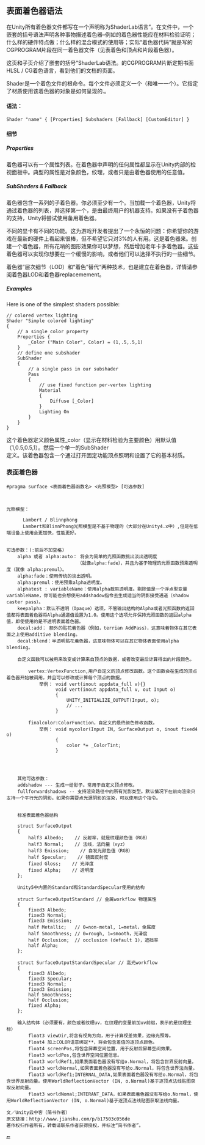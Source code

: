 ## 表面着色器语法

在Unity所有着色器文件都写在一个声明称为ShaderLab语言”。在文件中，一个嵌套的括号语法声明各种事物描述着色器–例如的着色器性能应在材料检验证明；什么样的硬件特点做；什么样的混合模式的使用等；实际“着色器代码”就是写的CGPROGRAM片段在同一着色器文件（见表着色和顶点和片段着色器）。

这页和子页介绍了嵌套的括号“ShaderLab语法。的CGPROGRAM片断定期书面HLSL / CG着色语言，看到他们的文档的页面。

Shader是一个着色文件的根命令。每个文件必须定义一个（和唯一一个）。它指定了材质使用该着色器的对象是如何呈现的.。

#### 语法：

```
Shader "name" { [Properties] Subshaders [Fallback] [CustomEditor] }
```

#### 细节

##### Properties

着色器可以有一个属性列表。在着色器中声明的任何属性都显示在Unity内部的检视面板中。典型的属性是对象颜色，纹理，或者只是由着色器使用的任意值。

##### SubShaders & Fallback

着色器包含一系列的子着色器。你必须至少有一个。当加载一个着色器，Unity将通过着色器的列表，并选择第一个，是由最终用户的机器支持。如果没有子着色器的支持，Unity将尝试使用备用着色器。

不同的显卡有不同的功能。这为游戏开发者提出了一个永恒的问题：你希望你的游戏在最新的硬件上看起来很棒，但不希望它只对3%的人有用。这是着色器来。创建一个着色器，所有花哨的图形效果你可以梦想，然后增加老年卡多着色器。这些着色器可以实现你想要在一个缓慢的影响，或者他们可以选择不执行的一些细节。

着色器”层次细节（LOD）和“着色”替代“两种技术，也是建立在着色器，详情请参阅着色器LOD和着色器replacemement。

##### Examples

Here is one of the simplest shaders possible:

```
// colored vertex lighting
Shader "Simple colored lighting"
{
    // a single color property
    Properties {
        _Color ("Main Color", Color) = (1,.5,.5,1)
    }
    // define one subshader
    SubShader
    {
        // a single pass in our subshader
        Pass
        {
            // use fixed function per-vertex lighting
            Material
            {
                Diffuse [_Color]
            }
            Lighting On
        }
    }
}
```

这个着色器定义颜色属性\_color（显示在材料检验为主要颜色）用默认值（1,0.5,0.5,1）。然后一个单一的SubShader  
定义。该着色器包含一个通过打开固定功能顶点照明和设置了它的基本材质。

### 表面着色器

```
#pragma surface <表面着色器函数名> <光照模型> [可选参数]



光照模型：

      Lambert / Blinnphong
      Lambert和BlinnPhong光照模型是不基于物理的（大部分在Unity4.x中）,但是在低端设备上使用会更加快，性能更好。


可选参数：(:前后不加空格)
    alpha 或者 alpha:auto： 将会为简单的光照函数挑出淡出透明度
                          （就像alpha:fade），并且为基于物理的光照函数预乘透明度（就像 alpha:premul）。
    alpha:fade：使用传统的淡出透明。
    alpha:premul：使用预乘alpha透明度。
    alphatest : variableName：使用alpha裁剪透明度。剔除值是一个浮点型变量variableName，你可能也会想使用addshadow指令去生成适当的阴影接受通道（shadow caster pass）。
    keepalpha：默认不透明（Opaque）选项，不管输出结构的Alpha或者光照函数的返回值都将表面着色器将Alpha通道值设置为1.0。使用这个选项允许保持光照函数的返回alpha值，即使使用的是不透明表面着色器。
    decal:add： 额外的贴花着色器（例如，terrian AddPass），这意味着物体在其它表面之上使用additive blending。
    decal:blend：半透明贴花着色器，这意味物体可以在其它物体表面使用alpha blending。
    
    自定义函数可以被用来改变或计算来自顶点的数据，或者改变最后计算得出的片段颜色。

        vertex:VertexFunction,用户自定义的顶点修改函数。这个函数会在生成的顶点着色器开始被调用，并且可以修改或计算每个顶点的数据。
            举例： void vert(inout appdata_full v){}
                  void vert(inout appdata_full v, out Input o)
                  {
                      UNITY_INITIALIZE_OUTPUT(Input, o);
                      // ...
                  }

        finalcolor:ColorFunction，自定义的最终颜色修改函数。
            举例： void mycolor(Input IN, SurfaceOutput o, inout fixed4 o)
                  {
                      color *= _ColorTint;
                  }


        
        
    其他可选参数：
    addshadow --- 生成一给影子。常用于自定义顶点修改。
    fullforwardshadows -- 支持渲染路径中的所有光影类型。默认情况下在前向渲染只支持一个平行光的阴影。如果你需要点光源阴影的渲染，可以使用这个指令。
    
    
    标准表面着色器结构
    
    struct SurfaceOutput
    {
        half3 Albedo;    // 反射率，就是纹理颜色值（RGB）
        half3 Normal;    // 法线，法向量（xyz）
        half3 Emission;    // 自发光颜色值（RGB）
        half Specular;    // 镜面反射度
        fixed Gloss;    // 光泽度
        fixed Alpha;    // 透明度
    };
    
    Unity5中内置的Standard和StandardSpecular使用的结构
    
    struct SurfaceOutputStandard // 金属workflow 物理属性
    {
        fixed3 Albedo;
        fixed3 Normal;
        fixed3 Emission;
        half Metallic;   // 0=non-metal, 1=metal，金属度
        half Smoothness; // 0=rough, 1=smooth，光滑度
        half Occlusion;  // occlusion (default 1)，遮挡率
        half Alpha;
    };
    
    struct SurfaceOutputStandardSpecular // 高光workflow
    {
        fixed3 Albedo;
        fixed3 Specular;
        fixed3 Normal;
        fixed3 Emission;
        half Smoothness;
        half Occlusion;
        fixed Alpha;
    };
    
    输入结构体（必须要有，颜色或者纹理uv，在纹理的变量前加uv前缀，表示的是纹理坐标）
        float3 viewDir,将含有视角方向，用于计算视差效果，边缘光照等。
        float4 加上COLOR语意绑定**，将会包含差值的逐顶点颜色。
        float4 screenPos,将包含屏幕空间位置，用于反射后屏幕空间效果。
        float3 worldPos,包含世界空间位置信息。
        float3 worldRef1,如果表面着色器没有写给o.Normal，将包含世界反射向量。
        float3 worldNormal,如果表面着色器没有写给o.Normal，将包含世界法向量。
        float3 worldRef1;INTERNAL_DATA,如果表面着色器没有写给o.Normal，将包含世界反射向量。使用WorldReflectionVector (IN, o.Normal)基于逐顶点法线贴图获取反射向量。
        float3 worldNomal;INTERANT_DATA，如果表面着色器没有写给o.Normal，使用WorldReflectionVector (IN, o.Normal)基于逐顶点法线贴图获取法线向量。

文／Unity云中客（简书作者）
原文链接：http://www.jianshu.com/p/b17503c056de
著作权归作者所有，转载请联系作者获得授权，并标注“简书作者”。
```

🔚

